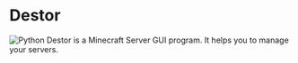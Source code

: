 
# Destor
![Python](https://img.shields.io/badge/python-3670A0?style=for-the-badge&logo=python&logoColor=ffdd54)
Destor is a Minecraft Server GUI program. It helps you to manage your servers.
